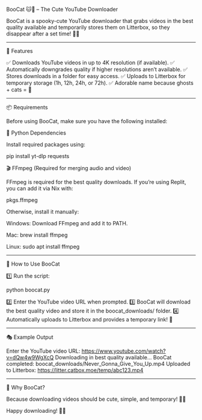 BooCat 🐱👻 – The Cute YouTube Downloader

BooCat is a spooky-cute YouTube downloader that grabs videos in the best quality available and temporarily stores them on Litterbox, so they disappear after a set time! 🎃✨


---

🎃 Features

✅ Downloads YouTube videos in up to 4K resolution (if available).
✅ Automatically downgrades quality if higher resolutions aren’t available.
✅ Stores downloads in a folder for easy access.
✅ Uploads to Litterbox for temporary storage (1h, 12h, 24h, or 72h).
✅ Adorable name because ghosts + cats = 💖


---

📦 Requirements

Before using BooCat, make sure you have the following installed:

🐍 Python Dependencies

Install required packages using:

pip install yt-dlp requests

🎬 FFmpeg (Required for merging audio and video)

FFmpeg is required for the best quality downloads. If you’re using Replit, you can add it via Nix with:

pkgs.ffmpeg

Otherwise, install it manually:

Windows: Download FFmpeg and add it to PATH.

Mac: brew install ffmpeg

Linux: sudo apt install ffmpeg



---

🚀 How to Use BooCat

1️⃣ Run the script:

python boocat.py

2️⃣ Enter the YouTube video URL when prompted.
3️⃣ BooCat will download the best quality video and store it in the boocat_downloads/ folder.
4️⃣ Automatically uploads to Litterbox and provides a temporary link! 🐾


---

🎭 Example Output

Enter the YouTube video URL: https://www.youtube.com/watch?v=dQw4w9WgXcQ
Downloading in best quality available...
BooCat completed: boocat_downloads/Never_Gonna_Give_You_Up.mp4
Uploaded to Litterbox: https://litter.catbox.moe/temp/abc123.mp4


---

💜 Why BooCat?

Because downloading videos should be cute, simple, and temporary! 🎃🐱

Happy downloading! 🐾✨

